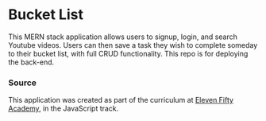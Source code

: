 # Bucket List
This MERN stack application allows users to signup, login, and search Youtube videos. Users can then save a task they wish to complete someday to their bucket list, with full CRUD functionality. This repo is for deploying the back-end.
### Source
This application was created as part of the curriculum at [Eleven Fifty Academy](https://www.elevenfifty.org/), in the JavaScript track.